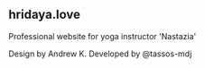 ## hridaya.love
Professional website for yoga instructor 'Nastazia'

Design by Andrew K.
Developed by @tassos-mdj
